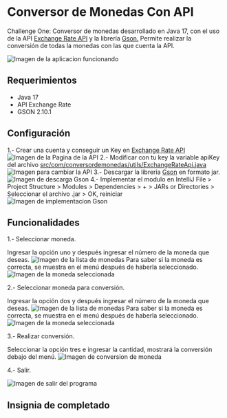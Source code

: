 # Conversor de Monedas Con API
Challenge One: Conversor de monedas desarrollado en Java 17, con el uso de la API [Exchange Rate API](https://www.exchangerate-api.com/) y la librería [Gson.](https://mvnrepository.com/artifact/com.google.code.gson/gson) Permite realizar la conversión de todas la monedas con las que cuenta la API.

<image src="/img/conversor-de-monedas.png" alt="Imagen de la aplicacion funcionando">

## Requerimientos
* Java 17
* API Exchange Rate
* GSON 2.10.1

## Configuración
1.- Crear una cuenta y conseguir un Key en [Exchange Rate API](https://www.exchangerate-api.com/)
<image src="/img/exchangerate-account.png" alt="Imagen de la Pagina de la API">
2.- Modificar con tu key la variable apiKey del archivo [src/com/conversordemonedas/utils/ExchangeRateApi.java](https://github.com/jorge-diazz/conversor-de-monedas-con-api/blob/main/src/com/conversordemonedas/utils/ExchangeRateApi.java)
<image src="/img/change-api-key.png" alt="Imagen para cambiar la API">
3.- Descargar la libreria [Gson](https://mvnrepository.com/artifact/com.google.code.gson/gson/2.10.1) en formato jar.
<image src="/img/gson-download.png" alt="Imagen de descarga Gson">
4.- Implementar el modulo en IntelliJ File > Project Structure > Modules > Dependencies > + > JARs or Directories > Seleccionar el archivo .jar > OK, reiniciar 
<image src="/img/gson-implements.png" alt="Imagen de implementacion Gson">

## Funcionalidades
1.- Seleccionar moneda.

Ingresar la opción uno y después ingresar el número de la moneda que deseas.
<image src="/img/ingresa-moneda-1.png" alt="Imagen de la lista de monedas">
Para saber si la moneda es correcta, se muestra en el menú después de haberla seleccionado.
<image src="/img/ingresa-moneda-2.png" alt="Imagen de la moneda seleccionada">

2.- Seleccionar moneda para conversión.

Ingresar la opción dos y después ingresar el número de la moneda que deseas.
<image src="/img/ingresa-conversion-1.png" alt="Imagen de la lista de monedas">
Para saber si la moneda es correcta, se muestra en el menú después de haberla seleccionado.
<image src="/img/ingresa-conversion-2.png" alt="Imagen de la moneda seleccionada">

3.- Realizar conversión.

Seleccionar la opción tres e ingresar la cantidad, mostrará la conversión debajo del menú.
<image src="/img/realizar-conversion.png" alt="Imagen de conversion de moneda">

4.- Salir.

<image src="/img/terminacion-programa.png" alt="Imagen de salir del programa">

## Insignia de completado
